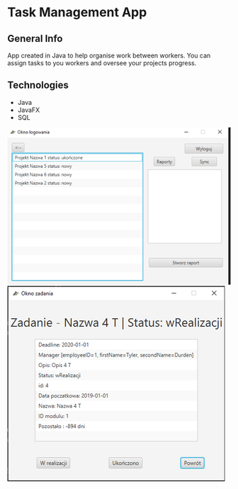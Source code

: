 # Task Management App

## General Info
App created in Java to help organise work between workers. You can assign tasks to you workers and oversee your projects progress. 


## Technologies
  - Java  
  - JavaFX
  - SQL

![alt text](https://github.com/mikkelx/task_management/blob/master/3.PNG?raw=true)
![alt text](https://github.com/mikkelx/task_management/blob/master/2.PNG?raw=true)
